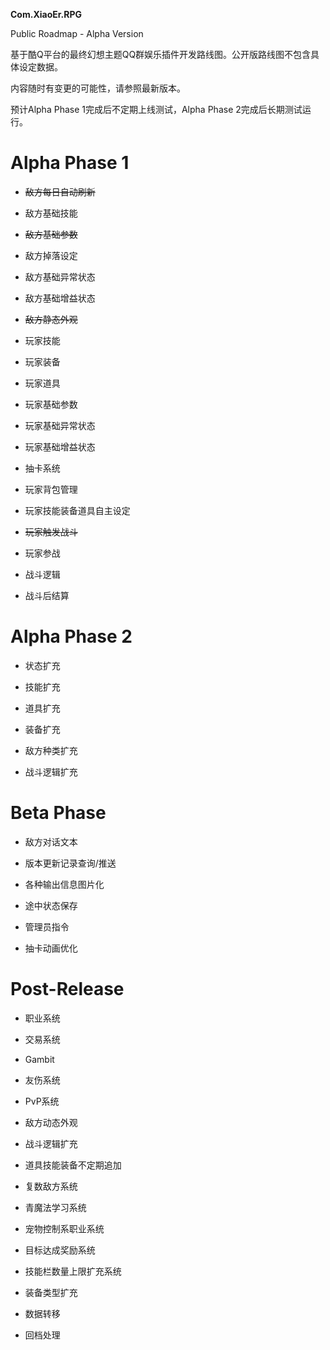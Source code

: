 **Com.XiaoEr.RPG**

Public Roadmap - Alpha Version

基于酷Q平台的最终幻想主题QQ群娱乐插件开发路线图。公开版路线图不包含具体设定数据。

内容随时有变更的可能性，请参照最新版本。

预计Alpha Phase 1完成后不定期上线测试，Alpha Phase 2完成后长期测试运行。

# Alpha Phase 1

* ~~敌方每日自动刷新~~

* 敌方基础技能

* ~~敌方基础参数~~

* 敌方掉落设定

* 敌方基础异常状态

* 敌方基础增益状态

* ~~敌方静态外观~~

* 玩家技能

* 玩家装备

* 玩家道具

* 玩家基础参数

* 玩家基础异常状态

* 玩家基础增益状态

* 抽卡系统

* 玩家背包管理

* 玩家技能装备道具自主设定

* ~~玩家触发战斗~~

* 玩家参战

* 战斗逻辑

* 战斗后结算

# Alpha Phase 2

* 状态扩充

* 技能扩充

* 道具扩充

* 装备扩充

* 敌方种类扩充

* 战斗逻辑扩充

# Beta Phase

* 敌方对话文本

* 版本更新记录查询/推送

* 各种输出信息图片化

* 途中状态保存

* 管理员指令

* 抽卡动画优化

# Post-Release

* 职业系统

* 交易系统

* Gambit

* 友伤系统

* PvP系统

* 敌方动态外观

* 战斗逻辑扩充

* 道具技能装备不定期追加

* 复数敌方系统

* 青魔法学习系统

* 宠物控制系职业系统

* 目标达成奖励系统

* 技能栏数量上限扩充系统

* 装备类型扩充

* 数据转移

* 回档处理
